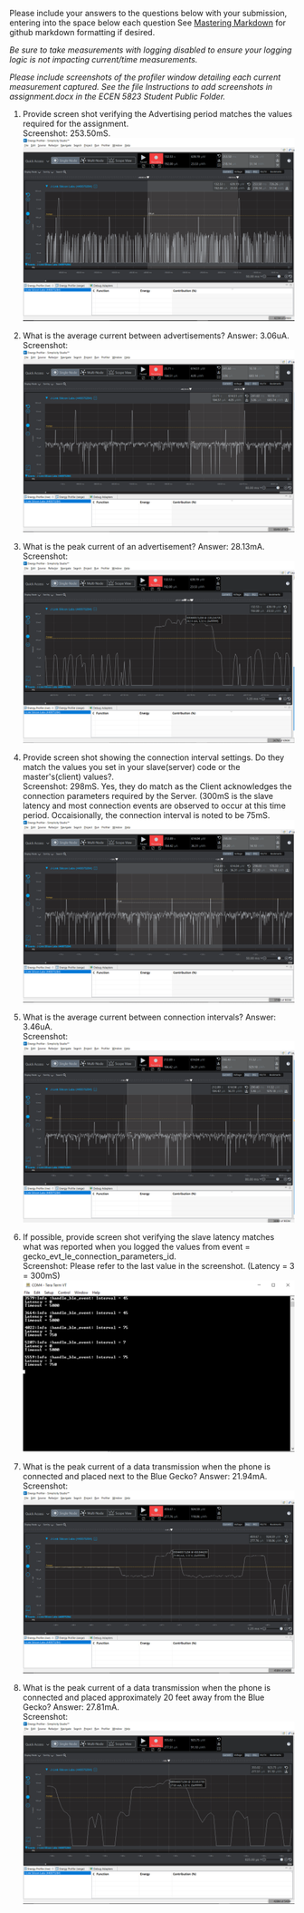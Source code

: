 Please include your answers to the questions below with your submission, entering into the space below each question
See [Mastering Markdown](https://guides.github.com/features/mastering-markdown/) for github markdown formatting if desired.

*Be sure to take measurements with logging disabled to ensure your logging logic is not impacting current/time measurements.*

*Please include screenshots of the profiler window detailing each current measurement captured.  See the file Instructions to add screenshots in assignment.docx in the ECEN 5823 Student Public Folder.*

1. Provide screen shot verifying the Advertising period matches the values required for the assignment.
   <br>Screenshot:  253.50mS.
   ![advertising_period](screenshots/assignment5/advertising_period.PNG)  

2. What is the average current between advertisements?
   Answer: 3.06uA.
   <br>Screenshot:  
   ![avg_current_between_advertisements](screenshots/assignment5/avg_current_between_advertisements.PNG)  

3. What is the peak current of an advertisement? 
   Answer: 28.13mA.
   <br>Screenshot:  
   ![peak_current_of_advertisement](screenshots/assignment5/peak_current_of_advertisement.PNG)  

4. Provide screen shot showing the connection interval settings. Do they match the values you set in your slave(server) code or the master's(client) values?.
   <br>Screenshot: 298mS. Yes, they do match as the Client acknowledges the connection parameters required by the Server. (300mS is the slave latency and most 
   connection events are observed to occur at this time period. Occaisionally, the connection interval is noted to be 75mS.
   ![connection_interval](screenshots/assignment5/connection_interval.PNG)  

5. What is the average current between connection intervals?
   Answer: 3.46uA.
   <br>Screenshot:  
   ![avg_current_between_connection_intervals](screenshots/assignment5/avg_current_between_connection_intervals.PNG)  

6. If possible, provide screen shot verifying the slave latency matches what was reported when you logged the values from event = gecko_evt_le_connection_parameters_id. 
   <br>Screenshot:  Please refer to the last value in the screenshot. (Latency = 3 = 300mS)
   ![slave_latency](screenshots/assignment5/slave_latency.PNG)  

7. What is the peak current of a data transmission when the phone is connected and placed next to the Blue Gecko? 
   Answer: 21.94mA.
   <br>Screenshot:  
   ![peak_current_phone_next_to](screenshots/assignment5/peak_current_phone_next_to.PNG)  
   
8. What is the peak current of a data transmission when the phone is connected and placed approximately 20 feet away from the Blue Gecko? 
   Answer: 27.81mA.
   <br>Screenshot:  
   ![peak_current_phone_20ft_away](screenshots/assignment5/peak_current_phone_20ft_away.PNG)  
   